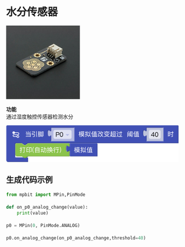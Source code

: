 # 水分传感器

<img src="./img/steam_sensor.jpg" alt="steam_sensor" style="height:200px;">

**功能**  
通过湿度触控传感器检测水分

<img src="./img/pin_analog_irq.png" alt="pin_analog_irq" style="height:100px;">


## 生成代码示例

```python
from mpbit import MPin,PinMode

def on_p0_analog_change(value):
    print(value)

p0 = MPin(0, PinMode.ANALOG)

p0.on_analog_change(on_p0_analog_change,threshold=40)
```
